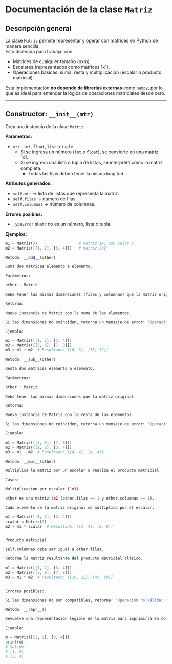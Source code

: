# Documentación de la clase `Matriz`

## Descripción general
La clase `Matriz` permite representar y operar con matrices en Python de manera sencilla.  
Está diseñada para trabajar con:

- Matrices de cualquier tamaño (nxm).  
- Escalares (representados como matrices 1x1).  
- Operaciones básicas: suma, resta y multiplicación (escalar o producto matricial).  

Esta implementación **no depende de librerías externas** como `numpy`, por lo que es ideal para entender la lógica de operaciones matriciales desde cero.

---

## Constructor: `__init__(mtr)`

Crea una instancia de la clase `Matriz`.

**Parámetros:**

- `mtr` : `int`, `float`, `list` o `tuple`  
  - Si se ingresa un número (`int` o `float`), se convierte en una matriz 1x1.  
  - Si se ingresa una lista o tupla de listas, se interpreta como la matriz completa.  
    - Todas las filas deben tener la misma longitud.  

**Atributos generados:**

- `self.mtr` → lista de listas que representa la matriz.  
- `self.filas` → número de filas.  
- `self.columnas` → número de columnas.  

**Errores posibles:**

- `TypeError` si `mtr` no es un número, lista o tupla.  

**Ejemplos:**

```python
m1 = Matriz(5)                  # matriz 1x1 con valor 5
m2 = Matriz([[1, 2], [3, 4]])   # matriz 2x2

Método: __add__(other)

Suma dos matrices elemento a elemento.

Parámetros:

other : Matriz

Debe tener las mismas dimensiones (filas y columnas) que la matriz original.

Retorna:

Nueva instancia de Matriz con la suma de los elementos.

Si las dimensiones no coinciden, retorna un mensaje de error: "Operación no válida: matrices de diferentes dimensiones".

Ejemplo:

m1 = Matriz([[1, 2], [3, 4]])
m2 = Matriz([[5, 6], [7, 8]])
m3 = m1 + m2  # Resultado: [[6, 8], [10, 12]]

Método: __sub__(other)

Resta dos matrices elemento a elemento.

Parámetros:

other : Matriz

Debe tener las mismas dimensiones que la matriz original.

Retorna:

Nueva instancia de Matriz con la resta de los elementos.

Si las dimensiones no coinciden, retorna un mensaje de error: "Operación no válida: matrices de diferentes dimensiones".

Ejemplo:

m1 = Matriz([[5, 6], [7, 8]])
m2 = Matriz([[1, 2], [3, 4]])
m3 = m1 - m2  # Resultado: [[4, 4], [4, 4]]

Método: __mul__(other)

Multiplica la matriz por un escalar o realiza el producto matricial.

Casos:

Multiplicación por escalar (1x1)

other es una matriz 1x1 (other.filas == 1 y other.columnas == 1).

Cada elemento de la matriz original se multiplica por el escalar.

m1 = Matriz([[1, 2], [3, 4]])
scalar = Matriz(2)
m2 = m1 * scalar  # Resultado: [[2, 4], [6, 8]]


Producto matricial

self.columnas debe ser igual a other.filas.

Retorna la matriz resultante del producto matricial clásico.

m1 = Matriz([[1, 2], [3, 4]])
m2 = Matriz([[5, 6], [7, 8]])
m3 = m1 * m2  # Resultado: [[19, 22], [43, 50]]


Errores posibles:

Si las dimensiones no son compatibles, retorna: "Operación no válida: dimensiones no compatibles".

Método: __repr__()

Devuelve una representación legible de la matriz para imprimirla en consola.

Ejemplo:

m = Matriz([[1, 2], [3, 4]])
print(m)
# Salida:
# [1, 2]
# [3, 4]
